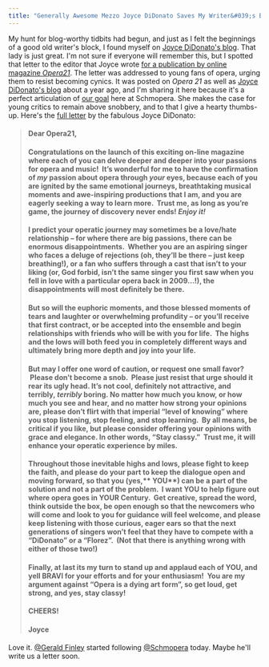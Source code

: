 ```yaml
---
title: "Generally Awesome Mezzo Joyce DiDonato Saves My Writer&#039;s Block"
---
```


My hunt for blog-worthy tidbits had begun, and just as I felt the beginnings of a good old writer's block, I found myself on [Joyce DiDonato's blog](http://www.joycedidonato.com/blog-archive/). That lady is just great. I'm not sure if everyone will remember this, but I spotted that letter to the editor that Joyce wrote [for a publication by online magazine _Opera21_](http://opera21.tumblr.com/post/43085440555/february-2013-issue). The letter was addressed to young fans of opera, urging them to resist becoming cynics. It was posted on _Opera 21_ as well as [Joyce DiDonato's blog](http://www.joycedidonato.com/2013/02/15/a-letter-to-the-up-coming-opera-lovers/) about a year ago, and I'm sharing it here because it's a perfect articulation of [our goal](http://schmopera.com/about/) here at Schmopera. She makes the case for young critics to remain above snobbery, and to that I give a hearty thumbs-up. Here's the [full letter](http://www.joycedidonato.com/2013/02/15/a-letter-to-the-up-coming-opera-lovers/) by the fabulous Joyce DiDonato:

> #### Dear Opera21,
> 
> #### Congratulations on the launch of this exciting on-line magazine where each of you can delve deeper and deeper into your passions for opera and music!  It’s wonderful for me to have the confirmation of _my_ passion about opera through _your_ eyes, because each of you are ignited by the same emotional journeys, breathtaking musical moments and awe-inspiring productions that I am, and you are eagerly seeking a way to learn more.  Trust me, as long as you’re game, the journey of discovery never ends! _Enjoy it!_
> 
> #### I predict your operatic journey may sometimes be a love/hate relationship – for where there are big passions, there can be enormous disappointments.  Whether you are an aspiring singer who faces a deluge of rejections (oh, they’ll be there – just keep breathing!), or a fan who suffers through a cast that isn’t to your liking (or, God forbid, isn’t the same singer you first saw when you fell in love with a particular opera back in 2009…!), the disappointments will most definitely be there.
> 
> #### But so will the euphoric moments, and those blessed moments of tears and laughter or overwhelming profundity – or you’ll receive that first contract, or be accepted into the ensemble and begin relationships with friends who will be with you for life.  The highs and the lows will both feed you in completely different ways and ultimately bring more depth and joy into your life.
> 
> #### But may I offer one word of caution, or request one small favor?  Please don’t become a snob.  Please just resist that urge should it rear its ugly head. It’s not cool, definitely not attractive, and terribly, _terribly_ boring. No matter how much you know, or how much you see and hear, and no matter how strong your opinions are, please don’t flirt with that imperial “level of knowing” where you stop listening, stop feeling, and stop learning.  By all means, be critical if you like, but please consider offering your opinions with grace and elegance. In other words, “Stay classy.”  Trust me, it will enhance your operatic experience by miles.
> 
> #### Throughout those inevitable highs and lows, please fight to keep the faith, and please do your part to keep the dialogue open and moving forward, so that you (yes,** YOU**) can be a part of the solution and not a part of the problem.  I want YOU to help figure out where opera goes in YOUR Century.  Get creative, spread the word, think outside the box, be open enough so that the newcomers who will come and look to you for guidance will feel welcome, and please keep listening with those curious, eager ears so that the next generations of singers won’t feel that they have to compete with a “DiDonato” or a “Florez”.  (Not that there is anything wrong with either of those two!)
> 
> #### Finally, at last its my turn to stand up and applaud each of YOU, and yell BRAVI for your efforts and for your enthusiasm!  You are my argument against “Opera is a dying art form”, so get loud, get strong, and yes, stay classy!
> 
> #### CHEERS!
> 
> #### Joyce

Love it. [@Gerald Finley](https://twitter.com/GeraldFinley) started following [@Schmopera](https://twitter.com/Schmopera) today. Maybe he'll write us a letter soon.
